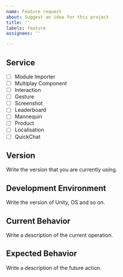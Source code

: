 ```yaml
---
name: Feature request
about: Suggest an idea for this project
title: ''
labels: feature
assignees: ''

---
```


<!--
    Thank you for your contribution.

    When it comes to writing an issue, please, use the template below.
    To use the template is mandatory for submit new issue and we won't reply the issue that without the template.

    And you can write template's contents in Korean also.

    Before opening a new issue, please search existing issues. 
    https://github.com/JasperGame/zepeto-modules/issues
-->

## Service

* [ ] Module Importer
* [ ] Multiplay Component
* [ ] Interaction
* [ ] Gesture
* [ ] Screenshot
* [ ] Leaderboard
* [ ] Mannequin
* [ ] Product
* [ ] Localisation
* [ ] QuickChat

## Version
Write the version that you are currently using.

## Development Environment
Write the version of Unity, OS and so on.

## Current Behavior
Write a description of the current operation.

## Expected Behavior
Write a description of the future action.

